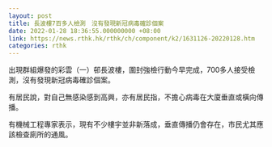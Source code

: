 ```yaml
---
layout: post
title: 長波樓7百多人檢測　沒有發現新冠病毒確診個案
date: 2022-01-28 18:36:55.000000000 +08:00
link: https://news.rthk.hk/rthk/ch/component/k2/1631126-20220128.htm
categories: rthk
---
```


出現群組爆發的彩雲（一）邨長波樓，圍封強檢行動今早完成，700多人接受檢測，沒有發現新冠病毒確診個案。

有居民說，對自己無感染感到高興，亦有居民指，不擔心病毒在大廈垂直或橫向傳播。

有機械工程專家表示，現有不少樓宇並非新落成，垂直傳播仍會存在，市民尤其應該檢查廁所的通風。
